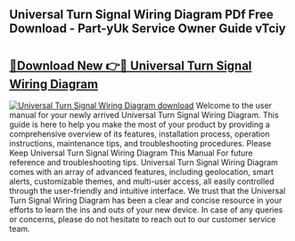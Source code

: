 ## Universal Turn Signal Wiring Diagram PDf Free Download - Part-yUk Service Owner Guide vTciy

# <h2><a href="http://dfs3bs.blite.top/?on=Universal+Turn+Signal+Wiring+Diagram">🔗Download New 👉🔴 Universal Turn Signal Wiring Diagram</a></h2>

[![Universal Turn Signal Wiring Diagram download](https://i.imgur.com/lujVjoI.png)](http://dfs3bs.blite.top/?on=Universal+Turn+Signal+Wiring+Diagram)
Welcome to the user manual for your newly arrived Universal Turn Signal Wiring Diagram. This guide is here to help you make the most of your product by providing a comprehensive overview of its features, installation process, operation instructions, maintenance tips, and troubleshooting procedures. Please Keep Universal Turn Signal Wiring Diagram This Manual For future reference and troubleshooting tips. Universal Turn Signal Wiring Diagram comes with an array of advanced features, including geolocation, smart alerts, customizable themes, and multi-user access, all easily controlled through the user-friendly and intuitive interface. We trust that the Universal Turn Signal Wiring Diagram has been a clear and concise resource in your efforts to learn the ins and outs of your new device. In case of any queries or concerns, please do not hesitate to reach out to our customer service team.
